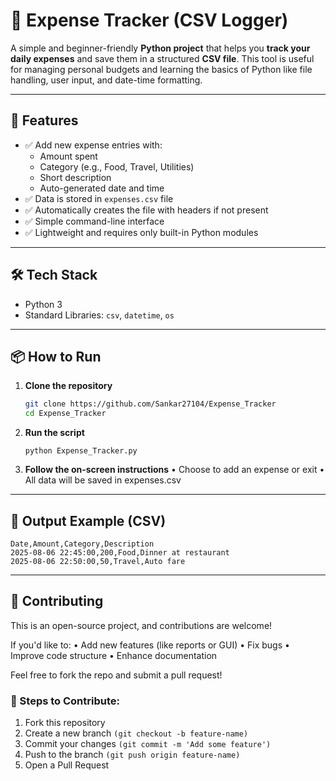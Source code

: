 # 💸 Expense Tracker (CSV Logger)

A simple and beginner-friendly **Python project** that helps you **track your daily expenses** and save them in a structured **CSV file**. This tool is useful for managing personal budgets and learning the basics of Python like file handling, user input, and date-time formatting.

---

## 🚀 Features

- ✅ Add new expense entries with:
  - Amount spent
  - Category (e.g., Food, Travel, Utilities)
  - Short description
  - Auto-generated date and time
- ✅ Data is stored in `expenses.csv` file
- ✅ Automatically creates the file with headers if not present
- ✅ Simple command-line interface
- ✅ Lightweight and requires only built-in Python modules

---

## 🛠️ Tech Stack

- Python 3
- Standard Libraries: `csv`, `datetime`, `os`

---

## 📦 How to Run

1. **Clone the repository**
   ```bash
   git clone https://github.com/Sankar27104/Expense_Tracker
   cd Expense_Tracker
2. **Run the script**
   ```
   python Expense_Tracker.py
   ```
3. **Follow the on-screen instructions**
   • Choose to add an expense or exit
   • All data will be saved in expenses.csv

---

## 📂 Output Example (CSV)

```
Date,Amount,Category,Description
2025-08-06 22:45:00,200,Food,Dinner at restaurant
2025-08-06 22:50:00,50,Travel,Auto fare
```

---

## 🤝 Contributing
This is an open-source project, and contributions are welcome!

If you'd like to:
• Add new features (like reports or GUI)
• Fix bugs
• Improve code structure
• Enhance documentation

Feel free to fork the repo and submit a pull request!
### 📌 Steps to Contribute:
1. Fork this repository
2. Create a new branch `(git checkout -b feature-name)`
3. Commit your changes `(git commit -m 'Add some feature')`
4. Push to the branch `(git push origin feature-name)`
5. Open a Pull Request

